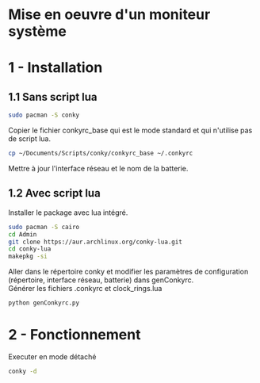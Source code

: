 # Mise en oeuvre d'un moniteur système

# 1 - Installation
## 1.1 Sans script lua
```sh
sudo pacman -S conky
```
Copier le fichier conkyrc_base qui est le mode standard et qui n'utilise pas de script lua.
```sh
cp ~/Documents/Scripts/conky/conkyrc_base ~/.conkyrc
```
Mettre à jour l'interface réseau et le nom de la batterie.

## 1.2 Avec script lua
Installer le package avec lua intégré.
```sh
sudo pacman -S cairo
cd Admin
git clone https://aur.archlinux.org/conky-lua.git 
cd conky-lua
makepkg -si
```
Aller dans le répertoire conky et modifier les paramètres de configuration (répertoire, interface réseau, batterie) dans genConkyrc.   
Générer les fichiers .conkyrc et clock_rings.lua
```sh
python genConkyrc.py
```

# 2 - Fonctionnement
Executer en mode détaché
```sh
conky -d
```

